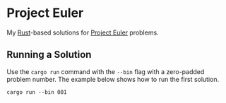 # Project Euler
My [Rust](https://www.rust-lang.org/)-based solutions for [Project Euler](https://projecteuler.net/archives) problems.

## Running a Solution
Use the `cargo run` command with the `--bin` flag with a zero-padded problem number. The example below shows how to run the first solution.
```shell
cargo run --bin 001
```
